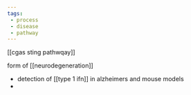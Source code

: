 ```yaml
---
tags:
 - process
 - disease
 - pathway
---
```

[[cgas sting pathwqay]]

form of [[neurodegeneration]] 
- detection of [[type 1 ifn]] in alzheimers and mouse models 
- 
